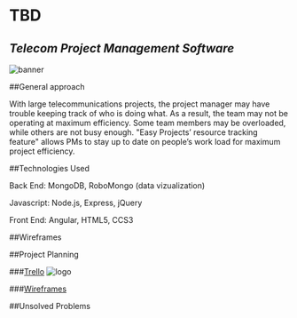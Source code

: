 # **TBD**

## *Telecom Project Management Software*

![banner](http://www.gmc-telecom.com/wp-content/uploads/2015/09/antenas-futuro-labs-infraestructura-telecomunicaciones-ipsos-peruanos-peruanos-antenas-smartphones-telecomunicaciones-telecomunicaciones-en-el-peru.png)

##General approach

With large telecommunications projects, the project manager may have trouble keeping track of who is doing what. As a result, the team may not be operating at maximum efficiency. Some team members may be overloaded, while others are not busy enough. "Easy Projects’ resource tracking feature" allows PMs to stay up to date on people’s work load for maximum project efficiency.

##Technologies Used

Back End: MongoDB, RoboMongo (data vizualization)

Javascript: Node.js, Express, jQuery

Front End: Angular, HTML5, CCS3

##Wireframes



##Project Planning

###[Trello](https://trello.com/b/zRUoFF2K/project-4)
![logo](https://d13yacurqjgara.cloudfront.net/users/540920/screenshots/2360020/sans-titre---1_teaser.png)


###[Wireframes](https://www.draw.io/#G0BxJyeBpeqJ0RY3RPcVVDUmpibzQ)

##Unsolved Problems

